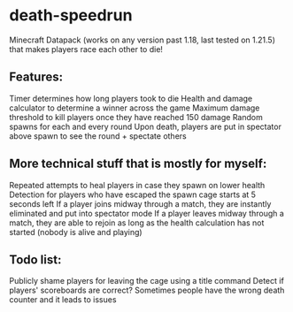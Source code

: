 # death-speedrun
Minecraft Datapack (works on any version past 1.18, last tested on 1.21.5) that makes players race each other to die!

## Features:
Timer determines how long players took to die
Health and damage calculator to determine a winner across the game
Maximum damage threshold to kill players once they have reached 150 damage
Random spawns for each and every round
Upon death, players are put in spectator above spawn to see the round + spectate others

## More technical stuff that is mostly for myself:
Repeated attempts to heal players in case they spawn on lower health
Detection for players who have escaped the spawn cage starts at 5 seconds left
If a player joins midway through a match, they are instantly eliminated and put into spectator mode
If a player leaves midway through a match, they are able to rejoin as long as the health calculation has not started (nobody is alive and playing)

## Todo list:
Publicly shame players for leaving the cage using a title command
Detect if players' scoreboards are correct? Sometimes people have the wrong death counter and it leads to issues
